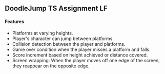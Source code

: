 ## DoodleJump TS Assignment LF

#### Features

<ul>
  <li>Platforms at varying heights.</li>
  <li>Player's character can jump between platforms.</li>
  <li>Collision detection between the player and platforms.</li>
  <li>Game over condition when the player misses a platform and falls.</li>
  <li>Score increment based on height achieved or distance covered.</li>
  <li>Screen wrapping: When the player moves off one edge of the screen, they reappear on the opposite edge.</li>
</ul>
